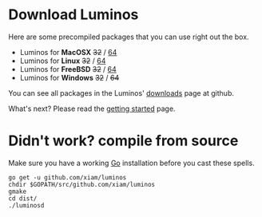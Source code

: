 # Download Luminos

Here are some precompiled packages that you can use right out the box.

* Luminos for **MacOSX** <s>32</s> / [64](https://github.com/downloads/xiam/luminos/luminos-0.1-darwin-x86_64.tar.gz)
* Luminos for **Linux** <s>32</s> / [64](https://github.com/downloads/xiam/luminos/luminos-0.1-linux-x86_64.tar.gz)
* Luminos for **FreeBSD** <s>32</s> / [64](https://github.com/downloads/xiam/luminos/luminos-0.1-freebsd-x86_64.tar.gz)
* Luminos for **Windows** <s>32</s> / <s>64</s>

You can see all packages in the Luminos' [downloads](https://github.com/xiam/luminos/downloads) page at github.

What's next? Please read the [getting started](/getting-started) page.

# Didn't work? compile from source

Make sure you have a working [Go](http://golang.org) installation before you cast these spells.

    go get -u github.com/xiam/luminos
    chdir $GOPATH/src/github.com/xiam/luminos
    gmake
    cd dist/
    ./luminosd

